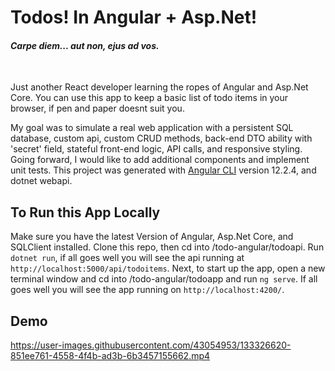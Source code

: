 # Todos! In Angular + Asp.Net!
#### <i>Carpe diem... aut non, ejus ad vos.</i>
<br />

Just another React developer learning the ropes of Angular and Asp.Net Core. You can use this app to keep a basic list of todo items in your browser, if pen and paper doesnt suit you.

My goal was to simulate a real web application with a persistent SQL database, custom api, custom CRUD methods, back-end DTO ability with 'secret' field, stateful front-end logic, API calls, and responsive styling. Going forward, I would like to add additional components and implement unit tests. This project was generated with [Angular CLI](https://github.com/angular/angular-cli) version 12.2.4, and dotnet webapi.

## To Run this App Locally

Make sure you have the latest Version of Angular, Asp.Net Core, and SQLClient installed. Clone this repo, then cd into /todo-angular/todoapi. Run `dotnet run`, if all goes well you will see the api running at `http://localhost:5000/api/todoitems`. Next, to start up the app, open a new terminal window and cd into /todo-angular/todoapp and run `ng serve`. If all goes well you will see the app running on `http://localhost:4200/`. 

## Demo
https://user-images.githubusercontent.com/43054953/133326620-851ee761-4558-4f4b-ad3b-6b3457155662.mp4
